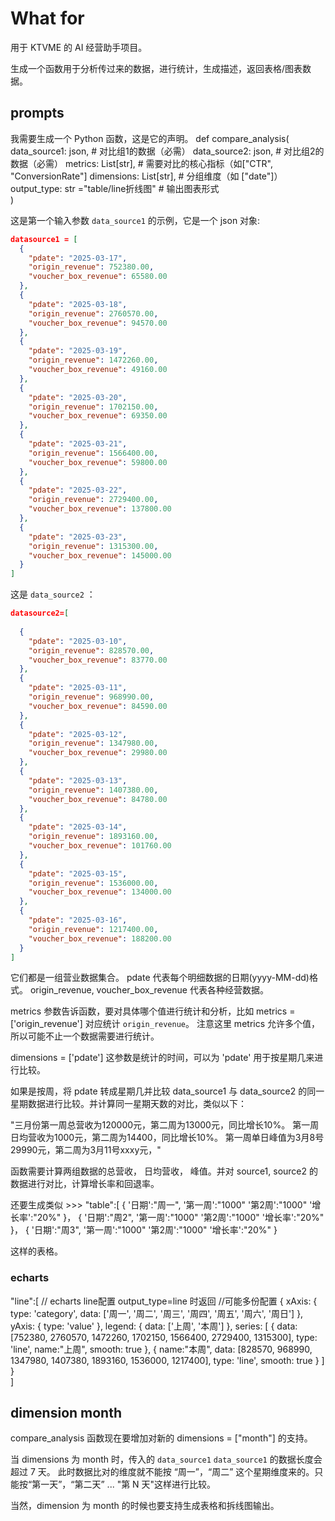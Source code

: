 # What for

用于 KTVME 的 AI 经营助手项目。

生成一个函数用于分析传过来的数据，进行统计，生成描述，返回表格/图表数据。


## prompts

我需要生成一个 Python 函数，这是它的声明。
def compare_analysis(
    data_source1: json,  # 对比组1的数据（必需）
    data_source2: json,  # 对比组2的数据（必需）
    metrics: List[str],                      # 需要对比的核心指标（如["CTR", "ConversionRate"]
    dimensions: List[str],                   # 分组维度（如 ["date"]）
    output_type: str ="table/line折线图"        # 输出图表形式  
) 

这是第一个输入参数 `data_source1` 的示例，它是一个 json 对象:

```json
datasource1 = [
  {
    "pdate": "2025-03-17",
    "origin_revenue": 752380.00,
    "voucher_box_revenue": 65580.00
  },
  {
    "pdate": "2025-03-18",
    "origin_revenue": 2760570.00,
    "voucher_box_revenue": 94570.00
  },
  {
    "pdate": "2025-03-19",
    "origin_revenue": 1472260.00,
    "voucher_box_revenue": 49160.00
  },
  {
    "pdate": "2025-03-20",
    "origin_revenue": 1702150.00,
    "voucher_box_revenue": 69350.00
  },
  {
    "pdate": "2025-03-21",
    "origin_revenue": 1566400.00,
    "voucher_box_revenue": 59800.00
  },
  {
    "pdate": "2025-03-22",
    "origin_revenue": 2729400.00,
    "voucher_box_revenue": 137800.00
  },
  {
    "pdate": "2025-03-23",
    "origin_revenue": 1315300.00,
    "voucher_box_revenue": 145000.00
  }
]

```

这是 `data_source2` ： 

```json
datasource2=[
  
  {
    "pdate": "2025-03-10",
    "origin_revenue": 828570.00,
    "voucher_box_revenue": 83770.00
  },
  {
    "pdate": "2025-03-11",
    "origin_revenue": 968990.00,
    "voucher_box_revenue": 84590.00
  },
  {
    "pdate": "2025-03-12",
    "origin_revenue": 1347980.00,
    "voucher_box_revenue": 29980.00
  },
  {
    "pdate": "2025-03-13",
    "origin_revenue": 1407380.00,
    "voucher_box_revenue": 84780.00
  },
  {
    "pdate": "2025-03-14",
    "origin_revenue": 1893160.00,
    "voucher_box_revenue": 101760.00
  },
  {
    "pdate": "2025-03-15",
    "origin_revenue": 1536000.00,
    "voucher_box_revenue": 134000.00
  },
  {
    "pdate": "2025-03-16",
    "origin_revenue": 1217400.00,
    "voucher_box_revenue": 188200.00
  }
]

```
它们都是一组营业数据集合。 pdate 代表每个明细数据的日期(yyyy-MM-dd)格式。 origin_revenue, voucher_box_revenue 代表各种经营数据。

metrics 参数告诉函数，要对具体哪个值进行统计和分析，比如 metrics = ['origin_revenue'] 对应统计 `origin_revenue`。 注意这里 metrics 允许多个值，所以可能不止一个数据需要进行统计。

dimensions = ['pdate'] 这参数是统计的时间，可以为 'pdate' 用于按星期几来进行比较。

如果是按周，将 pdate 转成星期几并比较 data_source1 与 data_source2 的同一星期数据进行比较。并计算同一星期天数的对比，类似以下：

"三月份第一周总营收为120000元，第二周为13000元，同比增长10%。
第一周日均营收为1000元，第二周为14400，同比增长10%。
第一周单日峰值为3月8号29990元，第二周为3月11号xxxy元，"

函数需要计算两组数据的总营收， 日均营收， 峰值。并对 source1, source2 的数据进行对比，计算增长率和回退率。

还要生成类似 >>>
"table":[
            {
                '日期':"周一",
                '第一周':"1000"
                '第2周':"1000"
                 '增长率':"20%"
            }，
            {
                '日期':"周2",
                '第一周':"1000"
                '第2周':"1000"
                '增长率':"20%"
            }，
            {
                '日期':"周3",
                '第一周':"1000"
                '第2周':"1000"
                '增长率':"20%"
            }
>>> 
这样的表格。

### echarts

 "line":[
            // echarts line配置 output_type=line 时返回
            //可能多份配置
            {
                  xAxis: {
                    type: 'category',
                    data: ['周一', '周二', '周三', '周四', '周五', '周六', '周日']
                  },
                  yAxis: {
                    type: 'value'
                  },
                  legend: {
                    data: ['上周', '本周']
                  },
                  series: [
                    {
                      data: [752380, 2760570, 1472260, 1702150, 1566400, 2729400, 1315300],
                      type: 'line',
                      name:"上周",
                      smooth: true
                    },
                    {
                      name:"本周",
                      data: [828570, 968990, 1347980, 1407380, 1893160, 1536000, 1217400],
                      type: 'line',
                      smooth: true
                    }
                  ]
            }     
        ]

## dimension month

compare_analysis 函数现在要增加对新的 dimensions = ["month"] 的支持。

当 dimensions 为 month 时，传入的 `data_source1` `data_source1` 的数据长度会超过 7 天。 此时数据比对的维度就不能按 “周一”，“周二”
这个星期维度来的。只能按“第一天”，“第二天” ... "第 N 天"这样进行比较。

当然，dimension 为 month 的时候也要支持生成表格和拆线图输出。